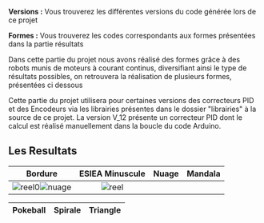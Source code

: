 
**Versions :** Vous trouverez les différentes versions du code générée lors de ce projet

**Formes :** Vous trouverez les codes correspondants aux formes présentées dans la partie résultats

Dans cette partie du projet nous avons réalisé des formes grâce à des robots munis de moteurs à courant continus, diversifiant ainsi le type de résultats possibles, on retrouvera la réalisation de plusieurs formes, présentées ci dessous 

Cette partie du projet utilisera pour certaines versions des correcteurs PID et des Encodeurs via les librairies présentes dans le dossier "librairies" à la source de ce projet. La version V_12 présente un correcteur PID dont le calcul est réalisé manuellement dans la boucle du code Arduino.

## Les Resultats

Bordure         |  ESIEA Minuscule           |  Nuage          |  Mandala   
:-------------------------:|:-------------------------:|:-------------------------:|:-------------------------:
![reel0](https://user-images.githubusercontent.com/30113273/115063562-064b4a00-9eec-11eb-9a3e-65f6cdf1b81f.PNG)![nuage](https://user-images.githubusercontent.com/30113273/115063754-47435e80-9eec-11eb-8258-fa095eb1c958.PNG)|![reel](https://user-images.githubusercontent.com/30113273/115063535-fdf30f00-9eeb-11eb-8133-ca84053e5e43.PNG)



Pokeball         |  Spirale         |  Triangle           
:-------------------------:|:-------------------------:|:-------------------------:
